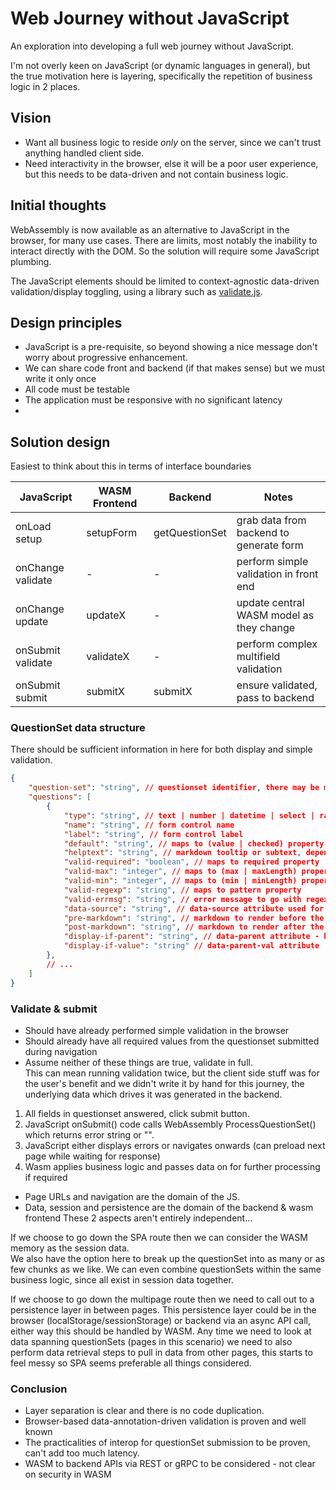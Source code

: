 # Web Journey without JavaScript

An exploration into developing a full web journey without JavaScript.

I'm not overly keen on JavaScript (or dynamic languages in general), but the true motivation here is layering, specifically the repetition of business logic in 2 places.

## Vision

- Want all business logic to reside _only_ on the server, since we can't trust anything handled client side.
- Need interactivity in the browser, else it will be a poor user experience, but this needs to be data-driven and not contain business logic.

## Initial thoughts

WebAssembly is now available as an alternative to JavaScript in the browser, for many use cases. There are limits, most notably the inability to interact directly with the DOM.
So the solution will require some JavaScript plumbing.

The JavaScript elements should be limited to context-agnostic data-driven validation/display toggling, using a library such as [validate.js](https://validatejs.org/).

## Design principles

- JavaScript is a pre-requisite, so beyond showing a nice message don't worry about progressive enhancement.
- We can share code front and backend (if that makes sense) but we must write it only once
- All code must be testable
- The application must be responsive with no significant latency
-

## Solution design

Easiest to think about this in terms of interface boundaries

| JavaScript        | WASM Frontend | Backend        | Notes                                    |
| ----------------- | ------------- | -------------- | ---------------------------------------- |
| onLoad setup      | setupForm     | getQuestionSet | grab data from backend to generate form  |
| onChange validate | -             | -              | perform simple validation in front end   |
| onChange update   | updateX       | -              | update central WASM model as they change |
| onSubmit validate | validateX     | -              | perform complex multifield validation    |
| onSubmit submit   | submitX       | submitX        | ensure validated, pass to backend        |

### QuestionSet data structure

There should be sufficient information in here for both display and simple validation.

```JSON
{
    "question-set": "string", // questionset identifier, there may be many in a single journey
    "questions": [
        {
            "type": "string", // text | number | datetime | select | radio | ...
            "name": "string", // form control name
            "label": "string", // form control label
            "default": "string", // maps to (value | checked) property
            "helptext": "string", // markdown tooltip or subtext, depending on cosmetic choices
            "valid-required": "boolean", // maps to required property
            "valid-max": "integer", // maps to (max | maxLength) property
            "valid-min": "integer", // maps to (min | minLength) property
            "valid-regexp": "string", // maps to pattern property
            "valid-errmsg": "string", // error message to go with regexp validation
            "data-source": "string", // data-source attribute used for reference data
            "pre-markdown": "string", // markdown to render before the question
            "post-markdown": "string", // markdown to render after the question
            "display-if-parent": "string", // data-parent attribute - hide until parent condition met
            "display-if-value": "string" // data-parent-val attribute
        },
        // ...
    ]
}
```

### Validate & submit

- Should have already performed simple validation in the browser
- Should already have all required values from the questionset submitted during navigation
- Assume neither of these things are true, validate in full.  
  This can mean running validation twice, but the client side stuff was for the user's benefit and we didn't write it by hand for this journey, the underlying data which drives it was generated in the backend.

1. All fields in questionset answered, click submit button.
2. JavaScript onSubmit() code calls WebAssembly ProcessQuestionSet() which returns error string or "".
3. JavaScript either displays errors or navigates onwards (can preload next page while waiting for response)
4. Wasm applies business logic and passes data on for further processing if required

- Page URLs and navigation are the domain of the JS.
- Data, session and persistence are the domain of the backend & wasm frontend
  These 2 aspects aren't entirely independent...

If we choose to go down the SPA route then we can consider the WASM memory as the session data.  
We also have the option here to break up the questionSet into as many or as few chunks as we like.
We can even combine questionSets within the same business logic, since all exist in session data together.

If we choose to go down the multipage route then we need to call out to a persistence layer in between pages.
This persistence layer could be in the browser (localStorage/sessionStorage) or backend via an async API call, either way this should be handled by WASM.
Any time we need to look at data spanning questionSets (pages in this scenario) we need to also perform data retrieval steps to pull in data from other pages, this starts to feel messy so SPA seems preferable all things considered.

### Conclusion

- Layer separation is clear and there is no code duplication.
- Browser-based data-annotation-driven validation is proven and well known
- The practicalities of interop for questionSet submission to be proven, can't add too much latency.
- WASM to backend APIs via REST or gRPC to be considered - not clear on security in WASM
